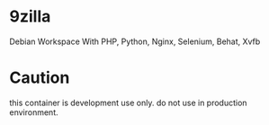 # 9zilla
Debian Workspace With PHP, Python, Nginx, Selenium, Behat, Xvfb

# Caution
this container is development use only. do not use in production environment.

